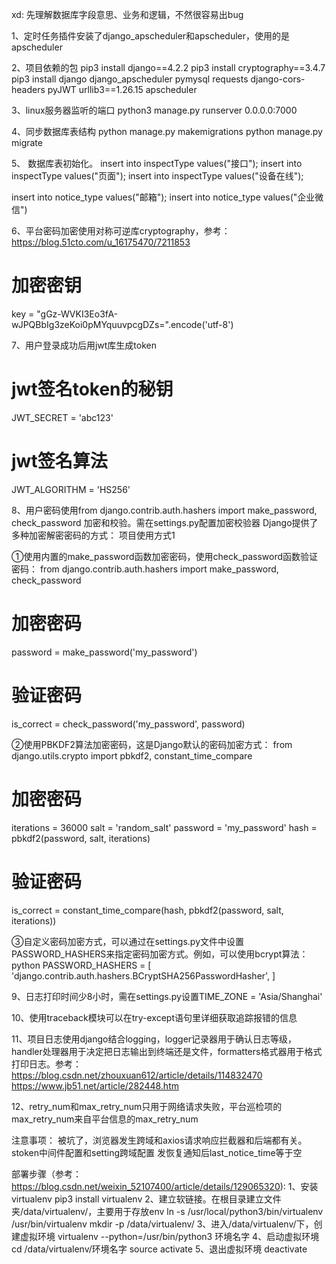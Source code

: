 xd: 先理解数据库字段意思、业务和逻辑，不然很容易出bug

1、定时任务插件安装了django_apscheduler和apscheduler，使用的是apscheduler

2、项目依赖的包
pip3 install django==4.2.2
pip3 install cryptography==3.4.7
pip3 install django django_apscheduler pymysql requests django-cors-headers pyJWT urllib3==1.26.15 apscheduler

3、linux服务器监听的端口
python3 manage.py runserver 0.0.0.0:7000

4、同步数据库表结构
python manage.py makemigrations
python manage.py migrate

5、 数据库表初始化。
insert into inspectType values("接口");
insert into inspectType values("页面");
insert into inspectType values("设备在线");

insert into notice_type values("邮箱");
insert into notice_type values("企业微信")

6、平台密码加密使用对称可逆库cryptography，参考：https://blog.51cto.com/u_16175470/7211853
# 加密密钥
key = "gGz-WVKI3Eo3fA-wJPQBbIg3zeKoi0pMYquuvpcgDZs=".encode('utf-8')

7、用户登录成功后用jwt库生成token
# jwt签名token的秘钥
JWT_SECRET = 'abc123'
# jwt签名算法
JWT_ALGORITHM = 'HS256'

8、用户密码使用from django.contrib.auth.hashers import make_password, check_password 加密和校验。需在settings.py配置加密校验器
Django提供了多种加密解密密码的方式：
项目使用方式1

①使用内置的make_password函数加密密码，使用check_password函数验证密码：
from django.contrib.auth.hashers import make_password, check_password
# 加密密码
password = make_password('my_password')
# 验证密码
is_correct = check_password('my_password', password)

②使用PBKDF2算法加密密码，这是Django默认的密码加密方式：
from django.utils.crypto import pbkdf2, constant_time_compare
# 加密密码
iterations = 36000
salt = 'random_salt'
password = 'my_password'
hash = pbkdf2(password, salt, iterations)
# 验证密码
is_correct = constant_time_compare(hash, pbkdf2(password, salt, iterations))

③自定义密码加密方式，可以通过在settings.py文件中设置PASSWORD_HASHERS来指定密码加密方式。例如，可以使用bcrypt算法：
python
PASSWORD_HASHERS = [
    'django.contrib.auth.hashers.BCryptSHA256PasswordHasher',
]

9、日志打印时间少8小时，需在settings.py设置TIME_ZONE = 'Asia/Shanghai'

10、使用traceback模块可以在try-except语句里详细获取追踪报错的信息

11、项目日志使用django结合logging，logger记录器用于确认日志等级，handler处理器用于决定把日志输出到终端还是文件，formatters格式器用于格式打印日志。参考：https://blog.csdn.net/zhouxuan612/article/details/114832470  https://www.jb51.net/article/282448.htm

12、retry_num和max_retry_num只用于网络请求失败，平台巡检项的max_retry_num来自平台信息的max_retry_num


注意事项：
    被坑了，浏览器发生跨域和axios请求响应拦截器和后端都有关。stoken中间件配置和setting跨域配置
    发恢复通知后last_notice_time等于空

部署步骤（参考：https://blog.csdn.net/weixin_52107400/article/details/129065320):
    1、安装virtualenv
        pip3 install virtualenv
    2、建立软链接。在根目录建立文件夹/data/virtualenv/，主要用于存放env
        ln -s /usr/local/python3/bin/virtualenv /usr/bin/virtualenv
        mkdir -p /data/virtualenv/
    3、进入/data/virtualenv/下，创建虚拟环境
        virtualenv --python=/usr/bin/python3 环境名字
    4、启动虚拟环境
        cd /data/virtualenv/环境名字
        source activate
    5、退出虚拟环境
        deactivate

